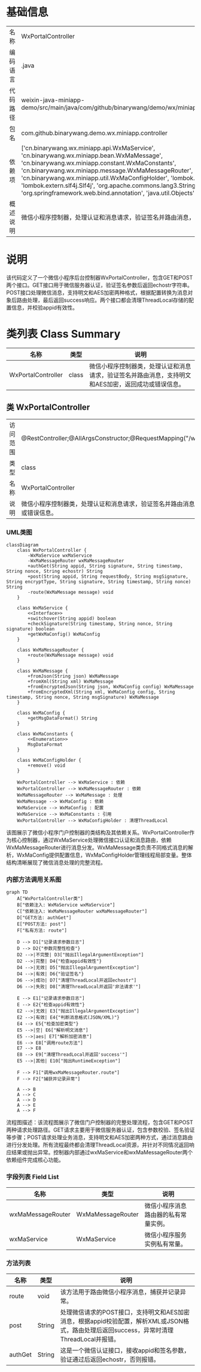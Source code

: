 # 基础信息

|      |      |
|------|------|
| 名称 | WxPortalController |
| 编码语言 | .java |
| 代码路径 | weixin-java-miniapp-demo/src/main/java/com/github/binarywang/demo/wx/miniapp/controller/WxPortalController.java |
| 包名 | com.github.binarywang.demo.wx.miniapp.controller |
| 依赖项 | ['cn.binarywang.wx.miniapp.api.WxMaService', 'cn.binarywang.wx.miniapp.bean.WxMaMessage', 'cn.binarywang.wx.miniapp.constant.WxMaConstants', 'cn.binarywang.wx.miniapp.message.WxMaMessageRouter', 'cn.binarywang.wx.miniapp.util.WxMaConfigHolder', 'lombok.AllArgsConstructor', 'lombok.extern.slf4j.Slf4j', 'org.apache.commons.lang3.StringUtils', 'org.springframework.web.bind.annotation', 'java.util.Objects'] |
| 概述说明 | 微信小程序控制器，处理认证和消息请求，验证签名并路由消息，支持明文和AES加密格式。 |

# 说明

该代码定义了一个微信小程序后台控制器WxPortalController，包含GET和POST两个接口。GET接口用于微信服务器认证，验证签名参数后返回echostr字符串。POST接口处理微信消息，支持明文和AES加密两种格式，根据配置转换为消息对象后路由处理，最后返回success响应。两个接口都会清理ThreadLocal存储的配置信息，并校验appid有效性。

# 类列表 Class Summary

| 名称   | 类型  | 说明 |
|-------|------|-------------|
| WxPortalController | class | 微信小程序控制器类，处理认证和消息请求，验证签名并路由消息，支持明文和AES加密，返回成功或错误信息。 |



## 类 WxPortalController

|      |      |
|------|------|
| 访问范围 | @RestController;@AllArgsConstructor;@RequestMapping("/wx/portal/{appid}");@Slf4j;public |
| 类型 | class |
| 名称 | WxPortalController |
| 说明 | 微信小程序控制器类，处理认证和消息请求，验证签名并路由消息，支持明文和AES加密，返回成功或错误信息。 |


### UML类图

```mermaid
classDiagram
    class WxPortalController {
        -WxMaService wxMaService
        -WxMaMessageRouter wxMaMessageRouter
        +authGet(String appid, String signature, String timestamp, String nonce, String echostr) String
        +post(String appid, String requestBody, String msgSignature, String encryptType, String signature, String timestamp, String nonce) String
        -route(WxMaMessage message) void
    }

    class WxMaService {
        <<Interface>>
        +switchover(String appid) boolean
        +checkSignature(String timestamp, String nonce, String signature) boolean
        +getWxMaConfig() WxMaConfig
    }

    class WxMaMessageRouter {
        +route(WxMaMessage message) void
    }

    class WxMaMessage {
        +fromJson(String json) WxMaMessage
        +fromXml(String xml) WxMaMessage
        +fromEncryptedJson(String json, WxMaConfig config) WxMaMessage
        +fromEncryptedXml(String xml, WxMaConfig config, String timestamp, String nonce, String msgSignature) WxMaMessage
    }

    class WxMaConfig {
        +getMsgDataFormat() String
    }

    class WxMaConstants {
        <<Enumeration>>
        MsgDataFormat
    }

    class WxMaConfigHolder {
        +remove() void
    }

    WxPortalController --> WxMaService : 依赖
    WxPortalController --> WxMaMessageRouter : 依赖
    WxMaMessageRouter --> WxMaMessage : 处理
    WxMaMessage --> WxMaConfig : 依赖
    WxMaService --> WxMaConfig : 配置
    WxMaService --> WxMaConstants : 引用
    WxPortalController --> WxMaConfigHolder : 清理ThreadLocal
```

该图展示了微信小程序门户控制器的类结构及其依赖关系。WxPortalController作为核心控制器，通过WxMaService处理微信接口认证和消息路由，依赖WxMaMessageRouter进行消息分发。WxMaMessage类负责不同格式消息的解析，WxMaConfig提供配置信息，WxMaConfigHolder管理线程局部变量。整体结构清晰展现了微信消息处理的完整流程。


### 内部方法调用关系图

```mermaid
graph TD
    A["WxPortalController类"]
    B["依赖注入: WxMaService wxMaService"]
    C["依赖注入: WxMaMessageRouter wxMaMessageRouter"]
    D["GET方法: authGet"]
    E["POST方法: post"]
    F["私有方法: route"]
    
    D --> D1["记录请求参数日志"]
    D --> D2{"参数完整性检查"}
    D2 -->|不完整| D3["抛出IllegalArgumentException"]
    D2 -->|完整| D4{"检查appid有效性"}
    D4 -->|无效| D5["抛出IllegalArgumentException"]
    D4 -->|有效| D6{"验证签名"}
    D6 -->|成功| D7["清理ThreadLocal并返回echostr"]
    D6 -->|失败| D8["清理ThreadLocal并返回'非法请求'"]
    
    E --> E1["记录请求参数日志"]
    E --> E2{"检查appid有效性"}
    E2 -->|无效| E3["抛出IllegalArgumentException"]
    E2 -->|有效| E4{"判断消息格式(JSON/XML)"}
    E4 --> E5{"检查加密类型"}
    E5 -->|空| E6["解析明文消息"]
    E5 -->|aes| E7["解析加密消息"]
    E6 --> E8["调用route方法"]
    E7 --> E8
    E8 --> E9["清理ThreadLocal并返回'success'"]
    E5 -->|其他| E10["抛出RuntimeException"]
    
    F --> F1["调用wxMaMessageRouter.route"]
    F --> F2["捕获并记录异常"]

    A --> B
    A --> C
    A --> D
    A --> E
    A --> F
```

流程图描述：该流程图展示了微信门户控制器的完整处理流程，包含GET和POST两种请求处理路径。GET请求主要用于微信服务器认证，包含参数校验、签名验证等步骤；POST请求处理业务消息，支持明文和AES加密两种方式，通过消息路由进行分发处理。所有流程最终都会清理ThreadLocal资源，并针对不同情况返回响应结果或抛出异常。控制器内部通过wxMaService和wxMaMessageRouter两个依赖组件完成核心功能。

### 字段列表 Field List

| 名称  | 类型  | 说明 |
|-------|-------|------|
| wxMaMessageRouter | WxMaMessageRouter | 微信小程序消息路由器的私有常量实例。 |
| wxMaService | WxMaService | 微信小程序服务实例私有常量。 |

### 方法列表

| 名称  | 类型  | 说明 |
|-------|-------|------|
| route | void | 该方法用于路由微信小程序消息，捕获并记录异常。 |
| post | String | 处理微信请求的POST接口，支持明文和AES加密消息，根据appid校验配置，解析XML或JSON格式，路由处理后返回success，异常时清理ThreadLocal并报错。 |
| authGet | String | 这是一个微信认证接口，接收appid和签名参数，验证通过后返回echostr，否则报错。 |




